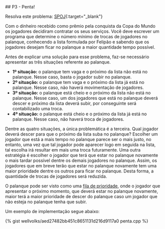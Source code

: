  <div id="penta">
 
 </div>
## P3 - Penta!

Resolva este problema:
[SPOJ][spoj-PENTA]{:target="_blank"}

Com o dinheiro recebido como prêmio pela conquista da Copa do Mundo os jogadores decidiram contratar os seus serviços. Você deve escrever um programa que determine o número mínimo de trocas de jogadores no palanque, conhecendo a lista formulada por Felipão e sabendo que os jogadores desejam ficar no palanque a maior quantidade tempo possível. 

Antes de explicar uma solução para esse problema, faz-se necessário apresentar as três situações referente ao palanque. 

<ul>
  <li><b>1º situação:</b> o palanque tem vaga e o próximo da lista não está no palanque. Nesse caso, basta o jogador subir no palanque.</li>
  <li><b>2º situação:</b> o palanque tem vaga e o próximo da lista já está no palanque. Nesse caso, não haverá movimentação de jogadores.</li>
  <li><b>3º situação:</b> o palanque está cheio e o próximo da lista não está no palanque. Nesse caso, um dos jogadores que está no palanque deverá descer e próximo da lista deverá subir, por conseguinte será contabilizado uma troca.</li>
  <li><b>4º situação:</b> o palanque está cheio e o próximo da lista já está no palanque. Nesse caso, não haverá troca de jogadores.</li>
</ul>

Dentre as quatro situações, a única problemática é a terceira. Qual jogador deverá descer para que o próximo da lista suba no palanque? Escolher um jogador que está a mais tempo no palanque parece ser o mais justo, no entanto, uma vez que tal jogador pode aparecer logo em seguida na lista, tal escolha irá resultar em mais uma troca futuramente. Uma outra estratégia é escolher o jogador que terá que estar no palanque novamente o mais tardar possível dentre os demais jogadores no palanque. Assim, os jogadores que em breve terão que estar no palanque novamente tem uma maior prioridade dentre os outros para ficar no palanque. Desta forma, a quantidade de trocas de jogadores será reduzida. 

O palanque pode ser visto como uma [fila de prioridade][pq], onde o jogador que apresentar o próximo momento, que deverá estar no palanque novamente, maior terá a maior prioridade de descer do palanque caso um jogador que não esteja no palanque tenha que subir.


Um exemplo de implementação segue abaixo:

{% gist wellvolks/aed27482bb451c8651131d216d9117a0 penta.cpp %}

[spoj-PENTA]:		https://br.spoj.com/problems/PENTA/
[pq]: https://www.geeksforgeeks.org/priority-queue-in-cpp-stl/
